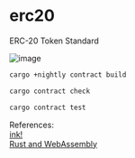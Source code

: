 # erc20
ERC-20 Token Standard

![image](https://user-images.githubusercontent.com/76512851/200001258-5d3bb9ab-ea23-44f7-b93b-f38333e4bb4b.png)




```bash
cargo +nightly contract build
```

```bash
cargo contract check
```

```bash
cargo contract test
```

References:<br/>
[ink!](https://use.ink/4.0.0-alpha.1/)<br/>
[Rust and WebAssembly](https://rustwasm.github.io/docs/book/)
